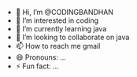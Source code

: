 - 👋 Hi, I’m @CODINGBANDHAN
- 👀 I’m interested in coding
- 🌱 I’m currently learning java
- 💞️ I’m looking to collaborate on java
- 📫 How to reach me gmail
- 😄 Pronouns: ...
- ⚡ Fun fact: ...

<!---
CODINGBANDHAN/CODINGBANDHAN is a ✨ special ✨ repository because its `README.md` (this file) appears on your GitHub profile.
You can click the Preview link to take a look at your changes.
--->
